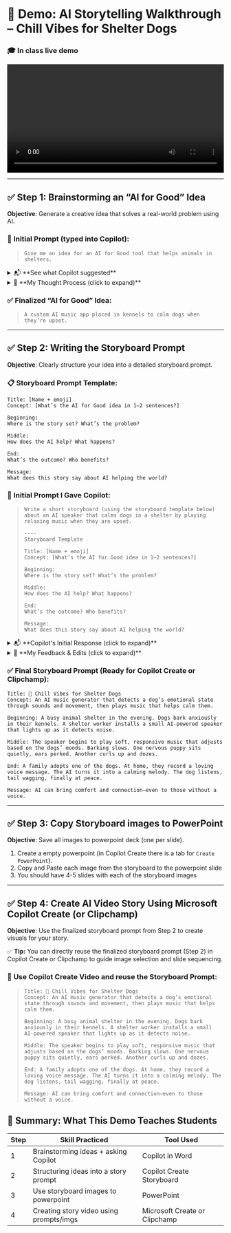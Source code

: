 # 🐶 **Demo: AI Storytelling Walkthrough – Chill Vibes for Shelter Dogs**

### 🎓 In class live demo


<video controls style="width:100%; height:auto;">
    <source src="/_media/v25/lesson7/🐶%20Chill%20Vibes%20for%20Shelter%20Dogs%20demo2.mp4" type="video/mp4">
    Your browser does not support the video tag.
</video>

<!--
<iframe src="/_media/v25/lesson7/🐶%20Chill%20Vibes%20for%20Shelter%20Dogs%20demo2.mp4" type="video/mp4" ></iframe>



<details>
<summary>Streamlit Shorts Video: Advanced Widget Techniques</summary>
<p>Explore advanced techniques for using widgets in Streamlit with this tutorial.</p>
<iframe width="560" height="315" src="https://youtu.be/JSeQSnGovSE?si=2j-nlMvoNAniTsyJ" title="YouTube video player" frameborder="0" allow="accelerometer; autoplay; clipboard-write; encrypted-media; gyroscope; picture-in-picture" allowfullscreen></iframe>
</details>

<details>
<summary>Streamlit Shorts Video: How to combine a button, checkbox and radio button</summary>
<p>In the video below, learn how to combine a button, checkbox and radio button!</p>
<iframe width="560" height="315" src="https://youtu.be/EnXJBsCIl_A?si=9cliUVDfItTlINd-" title="YouTube video player" frameborder="0" allow="accelerometer; autoplay; clipboard-write; encrypted-media; gyroscope; picture-in-picture" allowfullscreen></iframe>
</details>

-->

---

## ✅ **Step 1: Brainstorming an “AI for Good” Idea**

**Objective**: Generate a creative idea that solves a real-world problem using AI.

### 🧠 **Initial Prompt (typed into Copilot):**

> ```
> Give me an idea for an AI for Good tool that helps animals in shelters.
> ```

<details>
<summary>📬 **See what Copilot suggested**</summary>

- “AI camera that tracks dog behavior and sends alerts to shelter staff.”
- “An app that predicts when a dog is stressed or anxious.”
- “AI-generated music to calm barking dogs.”

</details>

<details>
<summary>📝 **My Thought Process (click to expand)**</summary>

- I liked the third idea—**music for anxious dogs**—because it felt emotional and visual.
- I imagined dogs barking, and the AI sensing noise and calming them in real-time.
- I made the idea more specific by adding **location** (kennels), **input** (dog emotion from sound/movement), and **output** (custom music).

</details>

### ✅ **Finalized “AI for Good” Idea:**

> ```
> A custom AI music app placed in kennels to calm dogs when they’re upset.
> ```

---

## ✅ **Step 2: Writing the Storyboard Prompt**

**Objective**: Clearly structure your idea into a detailed storyboard prompt.

### 📋 **Storyboard Prompt Template:**

```
Title: [Name + emoji]
Concept: [What’s the AI for Good idea in 1–2 sentences?]

Beginning:
Where is the story set? What’s the problem?

Middle:
How does the AI help? What happens?

End:
What’s the outcome? Who benefits?

Message:
What does this story say about AI helping the world?
```

### 🧠 **Initial Prompt I Gave Copilot:**

> ```
> Write a short storyboard (using the storyboard template below) about an AI speaker that calms dogs in a shelter by playing relaxing music when they are upset.
> 
> ----
> Storyboard Template
> 
> Title: [Name + emoji]
> Concept: [What’s the AI for Good idea in 1–2 sentences?]
> 
> Beginning:
> Where is the story set? What’s the problem?
>
> Middle:
> How does the AI help? What happens?
> 
> End:
> What’s the outcome? Who benefits?
> 
> Message:
> What does this story say about AI helping the world?
> ```
> 

<details>
<summary>📬 **Copilot's Initial Response (click to expand)**</summary>

- **Beginning:** A loud animal shelter filled with barking.
- **Middle:** A new AI speaker is tested. Music begins playing. Dogs become calmer.
- **End:** One dog stops barking and lies down.
- **Message:** AI can improve animal welfare.

</details>

<details>
<summary>📝 **My Feedback & Edits (click to expand)**</summary>

- Too short and vague.
- Needed **scene detail** (What time of day? What do we see/hear?)
- Needed **emotion** (Which dog? What’s the outcome?)
- Needed an **emotional arc** and **clear message**.

</details>

### ✅ **Final Storyboard Prompt (Ready for Copilot Create or Clipchamp):**

```
Title: 🐶 Chill Vibes for Shelter Dogs  
Concept: An AI music generator that detects a dog’s emotional state through sounds and movement, then plays music that helps calm them.  

Beginning: A busy animal shelter in the evening. Dogs bark anxiously in their kennels. A shelter worker installs a small AI-powered speaker that lights up as it detects noise.  

Middle: The speaker begins to play soft, responsive music that adjusts based on the dogs’ moods. Barking slows. One nervous puppy sits quietly, ears perked. Another curls up and dozes.  

End: A family adopts one of the dogs. At home, they record a loving voice message. The AI turns it into a calming melody. The dog listens, tail wagging, finally at peace.  

Message: AI can bring comfort and connection—even to those without a voice.
```

---

## ✅ **Step 3: Copy Storyboard images to PowerPoint**


**Objective**: Save all images to powerpoint deck (one per slide).

1. Create a empty powerpoint (in Copilot Create there is a tab for `Create PowerPoint`).
2. Copy and Paste each image from the storyboard to the powerpoint slide
3. You should have 4-5 slides with each of the storyboard images 


---

## ✅ **Step 4: Create AI Video Story Using Microsoft Copilot Create (or Clipchamp)**

**Objective**: Use the finalized storyboard prompt from Step 2 to create visuals for your story.

✅ **Tip:** You can directly reuse the finalized storyboard prompt (Step 2) in Copilot Create or Clipchamp to guide image selection and slide sequencing.

### 🧠 **Use Copilot Create Video and reuse the Storyboard Prompt:**

> ```
> Title: 🐶 Chill Vibes for Shelter Dogs  
> Concept: An AI music generator that detects a dog’s emotional state through sounds and movement, then plays music that helps calm them.  
> 
> Beginning: A busy animal shelter in the evening. Dogs bark anxiously in their kennels. A shelter worker installs a small AI-powered speaker that lights up as it detects noise.  
> 
> Middle: The speaker begins to play soft, responsive music that adjusts based on the dogs’ moods. Barking slows. One nervous puppy sits quietly, ears perked. Another curls up and dozes.  
> 
> End: A family adopts one of the dogs. At home, they record a loving voice message. The AI turns it into a calming melody. The dog listens, tail wagging, finally at peace.  
> 
> Message: AI can bring comfort and connection—even to those without a voice.
> ```


## 🧩 **Summary: What This Demo Teaches Students**

| Step | Skill Practiced                         | Tool Used                     |
| ---- | --------------------------------------- | ----------------------------- |
| 1    | Brainstorming ideas + asking Copilot    | Copilot in Word               |
| 2    | Structuring ideas into a story prompt   | Copilot Create Storyboard     |
| 3    | Use storyboard images to powerpoint     | PowerPoint                    |
| 4    | Creating story video using prompts/imgs | Microsoft Create or Clipchamp |


<!--

---

## ✅ **Step 3: Create AI Video Story Using Microsoft Copilot Create (or Clipchamp)**

**Objective**: Use the finalized storyboard prompt from Step 2 to create visuals for your story.

### 🧠 **Prompt for Copilot Create or Clipchamp:**

> “Generate a storyboard using this prompt:
> *An AI music generator detects shelter dogs' emotional state and plays calming music. Include scenes showing dogs barking, AI device glowing, dogs calming down, and one dog being adopted.*”

<details>
<summary>📬 Example Storyboard Scenes Generated (click to expand)</summary>

- **Scene 1:** A noisy kennel with anxious dogs barking.
- **Scene 2:** A worker installing a glowing speaker.
- **Scene 3:** Dogs lying down, calming as music plays.
- **Scene 4:** A family adopting a dog.
- **Scene 5:** The dog at home listening to a calming melody.

</details>

✅ **Tip:** You can directly reuse the finalized storyboard prompt (Step 2) in Copilot Create or Clipchamp to guide image selection and slide sequencing.

---

## 🧩 **Summary: What This Demo Teaches Students**

| Step | Skill Practiced                         | Tool Used                     |
| ---- | --------------------------------------- | ----------------------------- |
| 1    | Brainstorming ideas + asking Copilot    | Copilot in Word               |
| 2    | Structuring ideas into a story prompt   | Storyboard Template           |
| 3    | Turning prompts into visual storyboards | Microsoft Create or Clipchamp |

-->
